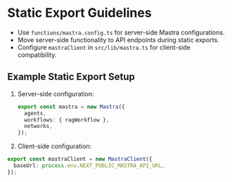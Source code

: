 # Static Export Guidelines

- Use `functions/mastra.config.ts` for server-side Mastra configurations.
- Move server-side functionality to API endpoints during static exports.
- Configure `mastraClient` in `src/lib/mastra.ts` for client-side compatibility.

## Example Static Export Setup

1. Server-side configuration:

   ```typescript
   export const mastra = new Mastra({
     agents,
     workflows: { ragWorkflow },
     networks,
   });
   ```

2. Client-side configuration:

```typescript
export const mastraClient = new MastraClient({
  baseUrl: process.env.NEXT_PUBLIC_MASTRA_API_URL,
});
```
